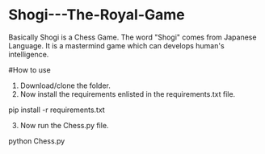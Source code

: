# Shogi---The-Royal-Game
Basically Shogi is a Chess Game. The word "Shogi" comes from Japanese Language. It is a mastermind game which can develops human's intelligence. 

#How to use

1. Download/clone the folder.
2. Now install the requirements enlisted in the requirements.txt file.

pip install -r requirements.txt

3. Now run the Chess.py file.

python Chess.py
